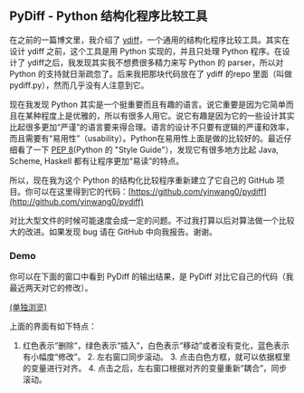 ## PyDiff - Python 结构化程序比较工具

在之前的一篇博文里，我介绍了 [ydiff](http://www.yinwang.org/blog-cn/2013/04/21/ydiff-%E7%BB%93%E6%9E%84%E5%8C%96%E7%9A%84%E7%A8%8B%E5%BA%8F%E6%AF%94%E8%BE%83/)，一个通用的结构化程序比较工具。其实在设计 ydiff 之前，这个工具是用 Python 实现的，并且只处理 Python 程序。在设计了 ydiff之后，我发现其实我不想费很多精力来写 Python 的 parser，所以对 Python 的支持就日渐疏忽了。后来我把那块代码放在了 ydiff 的repo 里面（叫做 pydiff.py），然而几乎没有人注意到它。

现在我发现 Python 其实是一个挺重要而且有趣的语言。说它重要是因为它简单而且在某种程度上是优雅的，所以有很多人用它。说它有趣是因为它的一些设计其实比起很多更加“严谨”的语言要来得合理。语言的设计不只要有逻辑的严谨和效率，而且需要有“易用性”（usability）。Python在易用性上面是做的比较好的。最近仔细看了一下 [PEP 8](http://www.python.org/dev/peps/pep-0008/)(Python 的 "Style Guide"），发现它有很多地方比起 Java, Scheme, Haskell 都有让程序更加“易读”的特点。

所以，现在我为这个 Python 的结构化比较程序重新建立了它自己的 GitHub 项目。你可以在这里得到它的代码：[https://github.com/yinwang0/pydiff](http://github.com/yinwang0/pydiff)

对比大型文件的时候可能速度会成一定的问题。不过我打算以后对算法做一个比较大的改进。如果发现 bug 请在 GitHub 中向我报告。谢谢。

### Demo

你可以在下面的窗口中看到 PyDiff 的输出结果，是 PyDiff 对比它自己的代码（我最近两天对它的修改）。

  [(单独浏览)](http://www.yinwang.org/resources/pydiff1-pydiff2.html)

上面的界面有如下特点：

  1. 红色表示“删除”，绿色表示“插入”，白色表示“移动”或者没有变化，蓝色表示有小幅度“修改”。   2. 左右窗口同步滚动。   3. 点击白色方框，就可以依据框里的变量进行对齐。   4. 点击之后，左右窗口根据对齐的变量重新“耦合”，同步滚动。 

